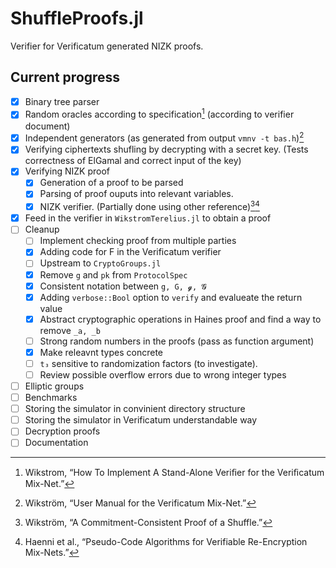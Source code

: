 # ShuffleProofs.jl

Verifier for Verificatum generated NIZK proofs. 

## Current progress

  * [x] Binary tree parser
  * [x] Random oracles according to specification[^1] (according to verifier document)
  * [x] Independent generators (as generated from output `vmnv -t bas.h`)[^3] 
  * [x] Verifying ciphertexts shufling by decrypting with a secret key. (Tests correctness of ElGamal and correct input of the key)
  * [x] Verifying NIZK proof
    * [x] Generation of a proof to be parsed
    * [x] Parsing of proof ouputs into relevant variables.
    * [x] NIZK verifier. (Partially done using other reference)[^2][^ 4]
  * [x] Feed in the verifier in `WikstromTerelius.jl` to obtain a proof
  * [ ] Cleanup
    * [ ] Implement checking proof from multiple parties
    * [x] Adding code for F in the Verificatum verifier
    * [ ] Upstream to `CryptoGroups.jl`
    * [x] Remove `g` and `pk` from `ProtocolSpec`
    * [x] Consistent notation between `g, G, 𝓰, 𝓖`
    * [x] Adding `verbose::Bool` option to `verify` and evalueate the return value
    * [x] Abstract cryptographic operations in Haines proof and find a way to remove `_a, _b`
    * [ ] Strong random numbers in the proofs (pass as function argument)
    * [x] Make releavnt types concrete
    * [ ] `t₃` sensitive to randomization factors (to investigate).
    * [ ] Review possible overflow errors due to wrong integer types
  * [ ] Elliptic groups
  * [ ] Benchmarks
  * [ ] Storing the simulator in convinient directory structure
  * [ ] Storing the simulator in Verificatum understandable way
  * [ ] Decryption proofs
  * [ ] Documentation

[^1]: Wikstrom, “How To Implement A Stand-Alone Veriﬁer for the Veriﬁcatum Mix-Net.”
[^2]: Wikström, “A Commitment-Consistent Proof of a Shuffle.”
[^3]: Wikström, “User Manual for the Verificatum Mix-Net.”
[^4]: Haenni et al., “Pseudo-Code Algorithms for Verifiable Re-Encryption Mix-Nets.”
